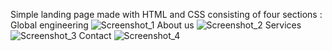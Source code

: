 Simple landing page made with HTML and CSS consisting of four sections :
Global engineering
![Screenshot_1](https://github.com/DancheBacheva/Thrasker-task/assets/128419533/24293321-49f2-480d-8049-99dfcb67dc80)
About us
![Screenshot_2](https://github.com/DancheBacheva/Thrasker-task/assets/128419533/4edd243d-f8de-4ff9-8934-9634202b2584)
Services
![Screenshot_3](https://github.com/DancheBacheva/Thrasker-task/assets/128419533/68f086fd-6303-4f82-85cb-6f36b6c05779)
Contact
![Screenshot_4](https://github.com/DancheBacheva/Thrasker-task/assets/128419533/81a330ff-3150-4c33-b79c-dd4620a98793)
